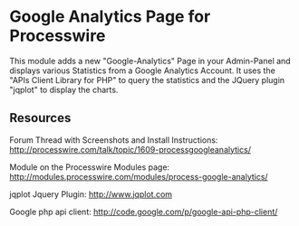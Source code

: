 Google Analytics Page for Processwire
=====================================
This module adds a new "Google-Analytics" Page in your Admin-Panel and displays various Statistics from a Google Analytics Account.
It uses the "APIs Client Library for PHP" to query the statistics and the JQuery plugin "jqplot" to display the charts.

Resources
---------

Forum Thread with Screenshots and Install Instructions:
http://processwire.com/talk/topic/1609-processgoogleanalytics/

Module on the Processwire Modules page:
http://modules.processwire.com/modules/process-google-analytics/

jqplot Jquery Plugin:
http://www.jqplot.com

Google php api client:
http://code.google.com/p/google-api-php-client/